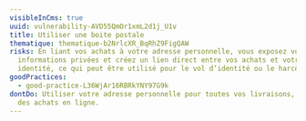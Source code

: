 ```yaml
---
visibleInCms: true
uuid: vulnerability-AVD55QmOr1xmL2d1j_U1v
title: Utiliser une boite postale
thematique: thematique-b2NrlcXR_BqRhZ9FigQAW
risks: En liant vos achats à votre adresse personnelle, vous exposez vos
  informations privées et créez un lien direct entre vos achats et votre
  identité, ce qui peut être utilisé pour le vol d’identité ou le harcèlement.
goodPractices:
  - good-practice-L36WjAr16RBRkYNY97G9k
dontDo: Utiliser votre adresse personnelle pour toutes vos livraisons, même pour
  des achats en ligne.
---
```

